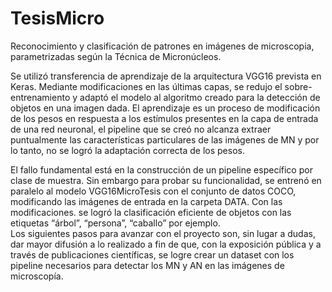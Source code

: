 # TesisMicro
Reconocimiento y clasificación de patrones en imágenes de microscopia, parametrizadas según la Técnica de Micronúcleos.

Se utilizó transferencia de aprendizaje de la arquitectura VGG16 prevista en Keras. Mediante  modificaciones en las últimas capas, se  redujo el sobre-entrenamiento y adaptó el modelo al algoritmo creado para la detección de objetos en una imagen dada. 
El aprendizaje es un proceso de modificación de los pesos en respuesta a los estímulos presentes en la capa de entrada de una red neuronal, el pipeline que se creó no alcanza extraer puntualmente las características particulares de las imágenes de MN y por lo tanto, no se logró la adaptación correcta de los pesos. 

El fallo fundamental está en la construcción de un pipeline específico por clase de muestra. Sin embargo para probar su funcionalidad, se entrenó en paralelo al modelo VGG16MicroTesis con el conjunto de datos COCO, modificando las imágenes de entrada en la carpeta DATA. Con las modificaciones. se logró la clasificación eficiente de objetos con las etiquetas “árbol”, “persona”, “caballo” por ejemplo.  
Los siguientes pasos para avanzar con el proyecto son, sin lugar a dudas, dar mayor difusión a lo realizado a fin de que, con la exposición pública y a través de publicaciones científicas, se logre crear un dataset con los pipeline necesarios para detectar los MN y AN en las imágenes de microscopía.
